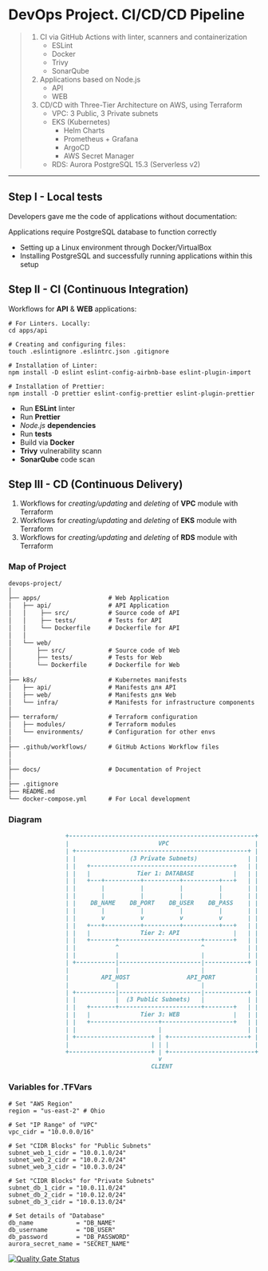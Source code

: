 # DevOps Project. CI/CD/CD Pipeline

> 1. CI via GitHub Actions with linter, scanners and containerization
>    - ESLint
>    - Docker
>    - Trivy
>    - SonarQube
> 2. Applications based on Node.js
>    - API
>    - WEB
> 3. CD/CD with Three-Tier Architecture on AWS, using Terraform
>    - VPC: 3 Public, 3 Private subnets
>    - EKS (Kubernetes)
>      - Helm Charts
>      - Prometheus + Grafana
>      - ArgoCD
>      - AWS Secret Manager
>    - RDS: Aurora PostgreSQL 15.3 (Serverless v2)
---

## Step I - Local tests

Developers gave me the code of applications without documentation:

Applications require PostgreSQL database to function correctly
- Setting up a Linux environment through Docker/VirtualBox
- Installing PostgreSQL and successfully running applications within this setup

## Step II - CI (Continuous Integration)

Workflows for **API** & **WEB** applications:

```shell
# For Linters. Locally:
cd apps/api

# Creating and configuring files:
touch .eslintignore .eslintrc.json .gitignore

# Installation of Linter:
npm install -D eslint eslint-config-airbnb-base eslint-plugin-import

# Installation of Prettier:
npm install -D prettier eslint-config-prettier eslint-plugin-prettier
```

- Run **ESLint** linter
- Run **Prettier**
- _Node.js_ **dependencies** 
- Run **tests**
- Build via **Docker**
- **Trivy** vulnerability scann
- **SonarQube** code scan

## Step III - CD (Continuous Delivery)

1. Workflows for _creating/updating_ and _deleting_ of **VPC** module with Terraform
2. Workflows for _creating/updating_ and _deleting_ of **EKS** module with Terraform
3. Workflows for _creating/updating_ and _deleting_ of **RDS** module with Terraform

### Map of Project

```markdown
devops-project/
│
├── apps/                   # Web Application
│   ├── api/                # API Application
│   │    ├── src/           # Source code of API
│   │    ├── tests/         # Tests for API
│   │    └── Dockerfile     # Dockerfile for API
│   │
│   └── web/
│       ├── src/            # Source code of Web
│       ├── tests/          # Tests for Web
│       └── Dockerfile      # Dockerfile for Web
│
├── k8s/                    # Kubernetes manifests
│   ├── api/                # Manifests для API
│   ├── web/                # Manifests для Web
│   └── infra/              # Manifests for infrastructure components
│
├── terraform/              # Terraform configuration
│   ├── modules/            # Terraform modules
│   └── environments/       # Configuration for other envs
│
├── .github/workflows/      # GitHub Actions Workflow files
│
│
├── docs/                   # Documentation of Project
│
├── .gitignore
├── README.md
└── docker-compose.yml      # For Local development
```

### Diagram

```markdown
                +----------------------------------------------------+
                |                         VPC                        |
                | +------------------------------------------------+ |
                | |               (3 Private Subnets)              | |
                | |   +----------------------------------------+   | |
                | |   |             Tier 1: DATABASE           |   | |
                | |   +---+----------+----------+----------+---+   | |
                | |       |          |          |          |       | |
                | |       |          |          |          |       | |
                | |    DB_NAME    DB_PORT    DB_USER    DB_PASS    | |
                | |       |          |          |          |       | |
                | |       v          v          v          v       | |
                | |   +---+----------+----------+----------+---+   | |
                | |   |              Tier 2: API               |   | |
                | |   +-------+-----------------------+--------+   | |
                | |           ^                       ^            | |
                | |           |                       |            | |
                | +-----------|-----------------------|------------+ |
                |             |                       |              |
                |         API_HOST                API_PORT           |
                |             |                       |              |
                | +-----------|-----------------------|------------+ |
                | |           |  (3 Public Subnets)   |            | |
                | |   +-------+-----------------------+--------+   | |
                | |   |              Tier 3: WEB               |   | |
                | |   +-------------------+--------------------+   | |
                | |                       |                        | |
                | +---------------------+ | +----------------------+ |
                |                       | | |                        |
                +-----------------------+ | +------------------------+
                                          v
                                        CLIENT
```

### Variables for .TFVars

```shell
# Set "AWS Region"
region = "us-east-2" # Ohio

# Set "IP Range" of "VPC"
vpc_cidr = "10.0.0.0/16"

# Set "CIDR Blocks" for "Public Subnets"
subnet_web_1_cidr = "10.0.1.0/24"
subnet_web_2_cidr = "10.0.2.0/24"
subnet_web_3_cidr = "10.0.3.0/24"

# Set "CIDR Blocks" for "Private Subnets"
subnet_db_1_cidr = "10.0.11.0/24"
subnet_db_2_cidr = "10.0.12.0/24"
subnet_db_3_cidr = "10.0.13.0/24"

# Set details of "Database"
db_name            = "DB_NAME"
db_username        = "DB_USER"
db_password        = "DB_PASSWORD"
aurora_secret_name = "SECRET_NAME"
```

[![Quality Gate Status](https://sonarcloud.io/api/project_badges/measure?project=thejondaw_devops-project&metric=alert_status)](https://sonarcloud.io/summary/new_code?id=thejondaw_devops-project)
